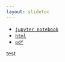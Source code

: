 ```yaml
---
layout: slidetoc
---
```

* [`jupyter notebook`](week_1/2019-04-04-Week-1.ipynb)
* [`html`](week_1/2019-04-04-Week-1.slides.html)
* [`pdf`](week_1/2019-04-04-Week-1.pdf)

test
